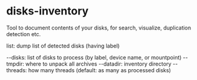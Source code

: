 # disks-inventory
Tool to document contents of your disks, for search, visualize, duplication detection etc.

list: dump list of detected disks (having label)

--disks: list of disks to process (by label, device name, or mountpoint)
--tmpdir: where to unpack all archives
--datadir: inventory directory
--threads: how many threads (default: as many as processed disks)